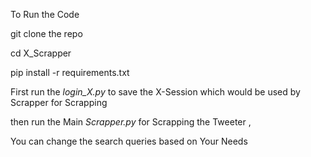 To Run the Code 

git clone the repo 

cd X_Scrapper

pip install -r requirements.txt

First run the _login_X.py_  to save the X-Session which would be used by Scrapper for Scrapping

then run the Main _Scrapper.py_ for Scrapping the Tweeter , 

You can change the search queries based on Your Needs
